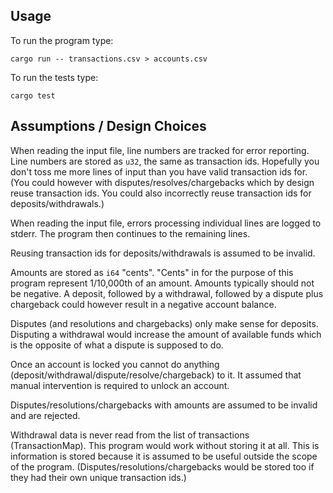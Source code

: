 ## Usage

To run the program type:

```
cargo run -- transactions.csv > accounts.csv
```

To run the tests type:

```
cargo test
```

## Assumptions / Design Choices

When reading the input file, line numbers are tracked for error reporting. Line numbers are stored as `u32`, the same as transaction ids. Hopefully you don't toss me more lines of input than you have valid transaction ids for. (You could however with disputes/resolves/chargebacks which by design reuse transaction ids. You could also incorrectly reuse transaction ids for deposits/withdrawals.)

When reading the input file, errors processing individual lines are logged to stderr. The program then continues to the remaining lines.

Reusing transaction ids for deposits/withdrawals is assumed to be invalid.

Amounts are stored as `i64` "cents". "Cents" in for the purpose of this program represent 1/10,000th of an amount. Amounts typically should not be negative. A deposit, followed by a withdrawal, followed by a dispute plus chargeback could however result in a negative account balance.

Disputes (and resolutions and chargebacks) only make sense for deposits. Disputing a withdrawal would increase the amount of available funds which is the opposite of what a dispute is supposed to do.

Once an account is locked you cannot do anything (deposit/withdrawal/dispute/resolve/chargeback) to it. It assumed that manual intervention is required to unlock an account.

Disputes/resolutions/chargebacks with amounts are assumed to be invalid and are rejected.

Withdrawal data is never read from the list of transactions (TransactionMap). This program would work without storing it at all. This is information is stored because it is assumed to be useful outside the scope of the program. (Disputes/resolutions/chargebacks would be stored too if they had their own unique transaction ids.)
